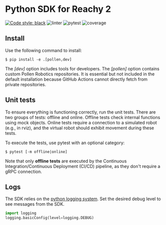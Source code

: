 # Python SDK for Reachy 2

[![Code style: black](https://img.shields.io/badge/code%20style-black-000000.svg)](https://github.com/psf/black) ![linter](https://github.com/pollen-robotics/reachy2-sdk/actions/workflows/lint.yml/badge.svg) ![pytest](https://github.com/pollen-robotics/reachy2-sdk/actions/workflows/unit_tests.yml/badge.svg) ![coverage](https://img.shields.io/endpoint?url=https://gist.githubusercontent.com/FabienDanieau/92452aca5c894f95fb934dc2a7a6815f/raw/covbadge.json)

## Install

Use the following command to install:

```console
$ pip install -e .[pollen,dev]
```

The *[dev]* option includes tools for developers. The *[pollen]* option contains custom Pollen Robotics repositories. It is essential but not included in the default installation because GitHub Actions cannot directly fetch from private repositories.

## Unit tests

To ensure everything is functioning correctly, run the unit tests. There are two groups of tests: offline and online. Offline tests check internal functions using mock objects. Online tests require a connection to a simulated robot (e.g., in rviz), and the virtual robot should exhibit movement during these tests.

To execute the tests, use pytest with an optional category:

```console
$ pytest [-m offline|online]
```

Note that only **offline tests** are executed by the Continuous Integration/Continuous Deployment (CI/CD) pipeline, as they don't require a gRPC connection.


## Logs

The SDK relies on the [python logging system](https://docs.python.org/3/howto/logging.html). Set the desired debug level to see messages from the SDK.

```python
import logging
logging.basicConfig(level=logging.DEBUG)
```
